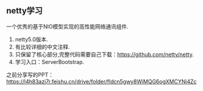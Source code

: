 ## netty学习
一个优秀的基于NIO模型实现的高性能网络通讯组件.

1. netty5.0版本.
2. 有比较详细的中文注释.
3. 只保留了核心部分,完整代码需要自己下载：https://github.com/netty/netty.
4. 学习入口：ServerBootstrap.

之前分享写的PPT：https://l4h83azj7r.feishu.cn/drive/folder/fldcn5gwy8WiMQG6ogXMCYNj4Zc
